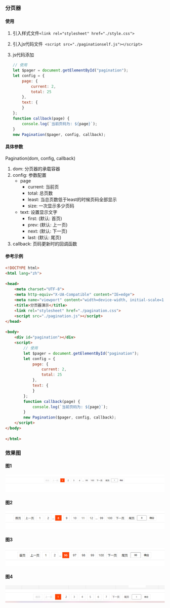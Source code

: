 ### 分页器

#### 使用

1. 引入样式文件`<link rel="stylesheet" href="./style.css">`

2. 引入js代码文件` <script src="./paginationself.js"></script>`

3. js代码添加

   ```javascript
   // 使用
   let $pager = document.getElementById("pagination");
   let config = {
       page: {
           current: 2,
           total: 25
       },
       text: {
       }
   };
   function callback(page) {
       console.log(`当前页码为: ${page}`);
   }
   new Pagination($pager, config, callback);
   ```

#### 具体参数

Pagination(dom, config, callback)

1. dom: 分页器的承载容器
2. config: 参数配置
   - page
     - current: 当前页
     - total: 总页数
     - least: 当总页数低于least的时候页码全部显示
     - size: 一次显示多少页码
   - text: 设置显示文字
     - first: (默认: 首页)
     - prev: (默认: 上一页)
     - next: (默认: 下一页)
     - last: (默认: 尾页)
3. callback: 页码更新时的回调函数

#### 参考示例

```html
<!DOCTYPE html>
<html lang="zh">

<head>
    <meta charset="UTF-8">
    <meta http-equiv="X-UA-Compatible" content="IE=edge">
    <meta name="viewport" content="width=device-width, initial-scale=1.0">
    <title>分页器演示</title>
    <link rel="stylesheet" href="./pagination.css">
    <script src="./pagination.js"></script>
</head>

<body>
    <div id="pagination"></div>
    <script>
        // 使用
        let $pager = document.getElementById("pagination");
        let config = {
            page: {
                current: 2,
                total: 25
            },
            text: {
            }
        };
        function callback(page) {
            console.log(`当前页码为: ${page}`);
        }
        new Pagination($pager, config, callback);
    </script>
</body>

</html>
```

### 效果图
#### 图1
![](img/20220403154238.png)
#### 图2
![](img/20220403154403.png)
#### 图3
![](img/20220403154454.png)
#### 图4
![](img/20220403154318.png)
